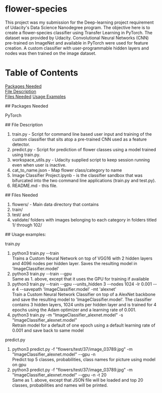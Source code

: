 # flower-species

This project was my submission for the Deep-learning project requirement of Udacity's Data Science Nanodegree program.
The objective here is to create a flower-species classifier using Transfer Learning in PyTorch.
The dataset was provided by Udacity. Convolutional Neural Networks (CNN) pre-trained on ImageNet and available in PyTorch were used for feature creation. A custom classifier with user-programmable hidden layers and nodes was then trained on the image dataset.

# Table of Contents  
[Packages Needed](#packages)  
[File Description](#desc)  
[Files Needed](#files)
[Usage Examples](#usage)

<a name="packages"/>
## Packages Needed

PyTorch  

<a name="desc"/>  
## File Description  

1. train.py - Script for command line based user input and training of the custom classifier that sits atop a pre-trained CNN used as a feature detector.
2. predict.py - Script for prediction of flower classes using a model trained using train.py.
3. workspace_utils.py - Udacity supplied script to keep session running even when user is inactive.
4. cat_to_name.json - Map flower class/category to name
5. Image Classifier Project.ipynb -  is the classifier sandbox that was bifurcated into the two command line applications (train.py and test.py).
6. README.md - this file.

<a name="files"/>  
## Files Needed

1. flowers/ - Main data directory that contains
2. train/
3. test/ and 
4. validate/ folders with images belonging to each category in folders titled 1/ through 102/

<a name="usage"/> 
## Usage examples:

train.py
1. python3 train.py --train  
Trains a Custom Neural Network on top of VGG16 with 2 hidden layers and 4096 nodes per hidden layer. Saves the resulting model in 'ImageClassifier.model'
2. python3 train.py --train --gpu  
Same as 1. above, except that it uses the GPU for training if available
3. python3 train.py --train --gpu --units_hidden 3 --nodes 1024 -lr 0.001 --e 4 --savepath 'ImageClassifier.model' -mt 'alexnet'  
Train a Custom Neural Network Classifier on top of a AlexNet backbone and save the resulting model to 'ImageClassifier.model'. The classifier contains 3 hidden layers, 1024 units per hidden layer and is trained for 4 epochs using the Adam optimizer and a learning rate of 0.001.
4. python3 train.py -m "ImageClassifier_alexnet.model" -s "ImageClassifier_alexnet.model"  
Retrain model for a default of one epoch using a default learning rate of 0.001 and save back to same model

predict.py
1. python3 predict.py -f "flowers/test/37/image_03789.jpg" -m "ImageClassifier_alexnet.model" --gpu -n  
Predict top 5 classes, probabilities, class names for picture using model on gpu
2. python3 predict.py -f "flowers/test/37/image_03789.jpg" -m "ImageClassifier_alexnet.model" --gpu -n -t 20  
Same as 1. above, except that JSON file will be loaded and top 20 classes, probabilities and names will be printed.


